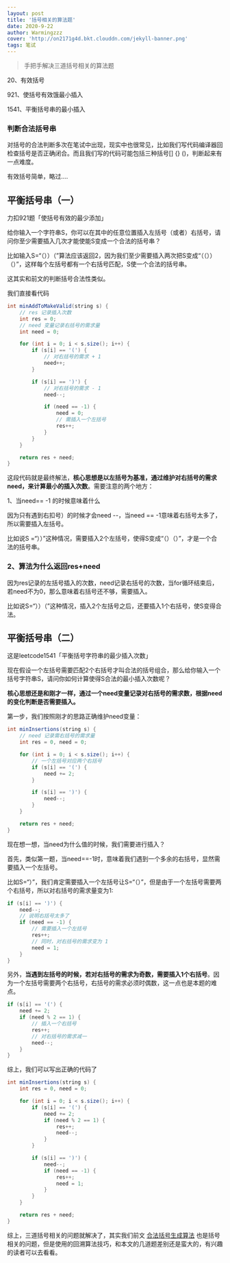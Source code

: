 ```yaml
---
layout: post
title: '括号相关的算法题'
date: 2020-9-22
author: Warmingzzz
cover: 'http://on2171g4d.bkt.clouddn.com/jekyll-banner.png'
tags: 笔试
---
```


>手把手解决三道括号相关的算法题

20、有效括号

921、使括号有效饿最小插入

1541、平衡括号串的最小插入

### 判断合法括号串

对括号的合法判断多次在笔试中出现，现实中也很常见，比如我们写代码编译器回检查括号是否正确闭合。而且我们写的代码可能包括三种括号[] {} ()，判断起来有一点难度。

有效括号简单，略过....

## 平衡括号串（一）

力扣921题「使括号有效的最少添加」

给你输入一个字符串S，你可以在其中的任意位置插入左括号（或者）右括号，请问你至少需要插入几次才能使能S变成一个合法的括号串？

比如输入S=“（））（”算法应该返回2，因为我们至少需要插入两次把S变成“（（））（）”，这样每个左括号都有一个右括号匹配，S使一个合法的括号串。

这其实和前文的判断括号合法性类似。

我们直接看代码

```java
int minAddToMakeValid(string s) {
    // res 记录插入次数
    int res = 0;
    // need 变量记录右括号的需求量
    int need = 0;

    for (int i = 0; i < s.size(); i++) {
        if (s[i] == '(') {
            // 对右括号的需求 + 1
            need++;
        }

        if (s[i] == ')') {
            // 对右括号的需求 - 1
            need--;

            if (need == -1) {
                need = 0;
                // 需插入一个左括号
                res++;
            }
        }
    }

    return res + need;
}
```

这段代码就是最终解法，**核心思想是以左括号为基准，通过维护对右括号的需求need，来计算最小的插入次数**。需要注意的两个地方：

1、当need== -1 的时候意味着什么

因为只有遇到右扣号）的时候才会need --，当need == -1意味着右括号太多了，所以需要插入左括号。

比如说S =“））”这种情况，需要插入2个左括号，使得S变成“（）（）”，才是一个合法的括号串。

### 2、算法为什么返回res+need

因为res记录的左括号插入的次数，need记录右括号的次数，当for循环结束后，若need不为0，那么意味着右括号还不够，需要插入。

比如说S=“））（”这种情况，插入2个左括号之后，还要插入1个右括号，使S变得合法。

## 平衡括号串（二）

这是leetcode1541「平衡括号字符串的最少插入次数」

现在假设一个左括号需要匹配2个右括号才叫合法的括号组合，那么给你输入一个括号字符串S，请问你如何计算使得S合法的最小插入次数呢？

**核心思想还是和刚才一样，通过一个need变量记录对右括号的需求数，根据need的变化判断是否需要插入。**

第一步，我们按照刚才的思路正确维护need变量：

```java
int minInsertions(string s) {
    // need 记录需右括号的需求量
    int res = 0, need = 0;

    for (int i = 0; i < s.size(); i++) {
        // 一个左括号对应两个右括号
        if (s[i] == '(') {
            need += 2;
        }

        if (s[i] == ')') {
            need--;
        }
    }

    return res + need;
}
```



现在想一想，当need为什么值的时候，我们需要进行插入？

首先，类似第一题，当need==-1时，意味着我们遇到一个多余的右括号，显然需要插入一个左括号。

比如S=“）”，我们肯定需要插入一个左括号让S=“（）”，但是由于一个左括号需要两个右括号，所以对右括号的需求量变为1:

```java
if (s[i] == ')') {
    need--;
    // 说明右括号太多了
    if (need == -1) {
        // 需要插入一个左括号
        res++;
        // 同时，对右括号的需求变为 1
        need = 1;
    }
}
```



另外，**当遇到左括号的时候，若对右括号的需求为奇数，需要插入1个右括号**。因为一个左括号需要两个右括号，右括号的需求必须时偶数，这一点也是本题的难点。

```java
if (s[i] == '(') {
    need += 2;
    if (need % 2 == 1) {
        // 插入一个右括号
        res++;
        // 对右括号的需求减一
        need--;
    }
}
```



综上，我们可以写出正确的代码了

```java
int minInsertions(string s) {
    int res = 0, need = 0;

    for (int i = 0; i < s.size(); i++) {
        if (s[i] == '(') {
            need += 2;
            if (need % 2 == 1) {
                res++;
                need--;
            }
        }

        if (s[i] == ')') {
            need--;
            if (need == -1) {
                res++;
                need = 1;
            }
        }
    }

    return res + need;
}
```

综上，三道括号相关的问题就解决了，其实我们前文 [合法括号生成算法](http://mp.weixin.qq.com/s?__biz=MzAxODQxMDM0Mw==&mid=2247485115&idx=1&sn=dd64bfedb1da22f308228a0933583adf&chksm=9bd7f8b3aca071a5b96e7cb9464c01c045997d36d677b14163b6b009df2aa9b1b613ace3bc5a&scene=21#wechat_redirect) 也是括号相关的问题，但是使用的回溯算法技巧，和本文的几道题差别还是蛮大的，有兴趣的读者可以去看看。


